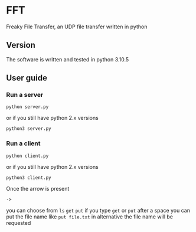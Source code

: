 # FFT
Freaky File Transfer, an UDP file transfer written in python

## Version
The software is written and tested in python 3.10.5

## User guide
### Run a server
```
python server.py
```
or if you still have python 2.x versions
```
python3 server.py
```

### Run a client
```
python client.py
```
or if you still have python 2.x versions
```
python3 client.py
```
Once the arrow is present
```
->
```
you can choose from `ls` `get` `put`
if you type `get` or `put` after a space you can put the file name like `put file.txt`
in alternative the file name will be requested
